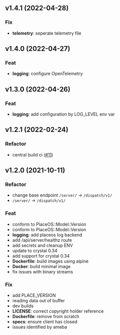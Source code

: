 ## v1.4.1 (2022-04-28)

### Fix

- **telemetry**: seperate telemetry file

## v1.4.0 (2022-04-27)

### Feat

- **logging**: configure OpenTelemetry

## v1.3.0 (2022-04-26)

### Feat

- **logging**: add configuration by LOG_LEVEL env var

## v1.2.1 (2022-02-24)

### Refactor

- central build ci ([#11](https://github.com/PlaceOS/dispatch/pull/11))

## v1.2.0 (2021-10-11)

### Refactor

- change base endpoint `/server/` -> `/dispatch/v1/`
- `/server/` -> `/dispatch/v1/`

### Feat

- conform to PlaceOS::Model::Version
- conform to PlaceOS::Model::Version
- **logging**: add placeos log backend
- add /api/server/healthz route
- add secrets and cleanup ENV
- update to crystal 0.34
- add support for crystal 0.34
- **Dockerfile**: build images using alpine
- **Docker**: build minimal image
- fix issues with binary streams

### Fix

- add PLACE_VERSION
- reading data out of buffer
- dev builds
- **LICENSE**: correct copyright holder reference
- **Dockerfile**: remove from scratch
- **specs**: ensure client has closed
- issues identified by ameba

